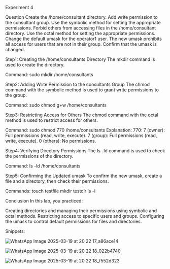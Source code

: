 Experiment 4


Question
Create the /home/consultant directory.
Add write permission to the consultant group. Use the 
symbolic method for setting the appropriate permissions.
Forbid others from accessing files in 
the /home/consultant directory. Use the octal method for 
setting the appropriate permissions.
Change the default umask for the operator1 user. The new 
umask prohibits all access for users that are not in their 
group. Confirm that the umask is changed.


Step1:
 Creating the /home/consultants Directory
The mkdir command is used to create the directory.

Command:
sudo mkdir /home/consultants

Step2:
Adding Write Permission to the consultants Group
The chmod command with the symbolic method is used to grant write permissions to the group.

Command:
sudo chmod g+w /home/consultants

Step3:
Restricting Access for Others
The chmod command with the octal method is used to restrict access for others.

Command:
sudo chmod 770 /home/consultants
Explanation:
770:
7 (owner): Full permissions (read, write, execute).
7 (group): Full permissions (read, write, execute).
0 (others): No permissions.

Step4:
Verifying Directory Permissions
The ls -ld command is used to check the permissions of the directory.

Command:
ls -ld /home/consultants

Step5:
Confirming the Updated umask
To confirm the new umask, create a file and a directory, then check their permissions.

Commands:
touch testfile
mkdir testdir
ls -l


Conclusion
In this lab, you practiced:

Creating directories and managing their permissions using symbolic and octal methods.
Restricting access to specific users and groups.
Configuring the umask to control default permissions for files and directories.

Snippets:

![WhatsApp Image 2025-03-19 at 20 22 17_a86ace14](https://github.com/user-attachments/assets/ac589955-4f04-487e-a1dc-8b0dbb2c3a21)

![WhatsApp Image 2025-03-19 at 20 22 18_022b4740](https://github.com/user-attachments/assets/e4db8bfd-a8c8-4996-9654-d859aa481b8d)

![WhatsApp Image 2025-03-19 at 20 22 18_f552d323](https://github.com/user-attachments/assets/f56f77cf-c476-417f-acf3-c73bb6b3e1d1)
